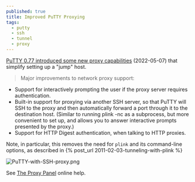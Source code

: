 ```yaml
---
published: true
title: Improved PuTTY Proxying
tags:
  - putty
  - ssh
  - tunnel
  - proxy
---
```

[PuTTY 0.77 introduced some new proxy capabilities](https://www.chiark.greenend.org.uk/~sgtatham/putty/changes.html) (2022-05-07) that simplify setting up a "jump" host. 

> Major improvements to network proxy support:
- Support for interactively prompting the user if the proxy server requires authentication.
- Built-in support for proxying via another SSH server, so that PuTTY will SSH to the proxy and then automatically forward a port through it to the destination host. (Similar to running plink -nc as a subprocess, but more convenient to set up, and allows you to answer interactive prompts presented by the proxy.)
- Support for HTTP Digest authentication, when talking to HTTP proxies.

Note, in particular, this removes the need for `plink` and its command-line options, as described in {% post_url 2011-02-03-tunneling-with-plink %}

![PuTTY-with-SSH-proxy.png]({{site.baseurl}}/assets/PuTTY-with-SSH-proxy.png)

See [The Proxy Panel](https://the.earth.li/~sgtatham/putty/0.77/htmldoc/Chapter4.html#config-proxy) online help.